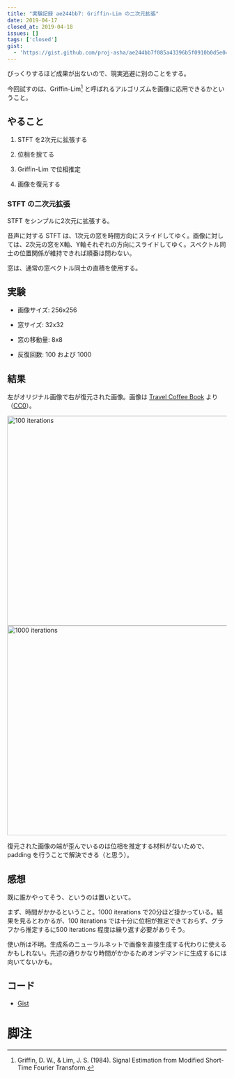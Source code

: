 ```yaml
---
title: "実験記録 ae244bb7: Griffin-Lim の二次元拡張"
date: 2019-04-17
closed_at: 2019-04-18
issues: []
tags: ['closed']
gist:
  - 'https://gist.github.com/proj-asha/ae244bb7f085a43396b5f0910b0d5e04'
---
```


びっくりするほど成果が出ないので、現実逃避に別のことをする。

今回試すのは、Griffin-Lim[^1] と呼ばれるアルゴリズムを画像に応用できるかということ。

やること
----

1.  STFT を2次元に拡張する

2.  位相を捨てる

3.  Griffin-Lim で位相推定

4.  画像を復元する


### STFT の二次元拡張 ###

STFT をシンプルに2次元に拡張する。

音声に対する STFT は、1次元の窓を時間方向にスライドしてゆく。画像に対しては、2次元の窓をX軸、Y軸それぞれの方向にスライドしてゆく。スペクトル同士の位置関係が維持できれば順番は問わない。

窓は、通常の窓ベクトル同士の直積を使用する。

実験
----

*   画像サイズ: 256x256

*   窓サイズ: 32x32

*   窓の移動量: 8x8

*   反復回数: 100 および 1000

結果
----

左がオリジナル画像で右が復元された画像。画像は [Travel Coffee Book](http://travelcoffeebook.com/) より（[CC0](https://creativecommons.org/publicdomain/zero/1.0/legalcode)）。

<img src="{% include gdrive id='1QVGMhkxKoil2oAswZZcOgfyDnn1BxaHp' %}" title="100 iterations" width="640" height="480" />
<img src="{% include gdrive id='1VW2oq8o-Ikford0LPy4-OPLgDHVqZdG7' %}" title="1000 iterations" width="640" height="480" />

復元された画像の端が歪んでいるのは位相を推定する材料がないためで、padding を行うことで解決できる（と思う）。

感想
----

既に誰かやってそう、というのは置いといて。

まず、時間がかかるということ。1000 iterations で20分ほど掛かっている。結果を見るとわかるが、100 iterations では十分に位相が推定できておらず、グラフから推定するに500 iterations 程度は繰り返す必要がありそう。

使い所は不明。生成系のニューラルネットで画像を直接生成する代わりに使えるかもしれない。先述の通りかなり時間がかかるためオンデマンドに生成するには向いてないかも。

コード
----

*   [Gist](https://gist.github.com/proj-asha/ae244bb7f085a43396b5f0910b0d5e04)

脚注
====

[^1]: Griffin, D. W., & Lim, J. S. (1984). Signal Estimation from Modified Short-Time Fourier Transform.

